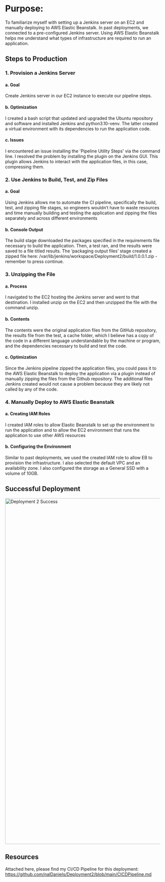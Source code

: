 # Purpose:
To familiarize myself with setting up a Jenkins server on an EC2 and manually deploying to AWS Elastic Beanstalk. In past deployments, we connected to a pre-configured Jenkins server.
Using AWS Elastic Beanstalk helps me understand what types of infrastructure are required to run an application. 

## Steps to Production
### 1. Provision a Jenkins Server
#### a. Goal
Create Jenkins server in our EC2 instance to execute our pipeline steps. 
#### b. Optimization
I created a bash script that updated and upgraded the Ubuntu repository and software and installed Jenkins and python3.10-venv. The latter created a virtual environment with its dependencies to run the application code.  
#### c. Issues
I encountered an issue installing the 'Pipeline Utility Steps' via the command line. I resolved the problem by installing the plugin on the Jenkins GUI. This plugin allows Jenkins to interact with the application files, in this case, compressing them.

### 2. Use Jenkins to Build, Test, and Zip Files
#### a. Goal
Using Jenkins allows me to automate the CI pipeline, specifically the build, test, and zipping file stages, so engineers wouldn’t have to waste resources and time manually building and testing the application and zipping the files separately and across different environments
#### b. Console Output
The build stage downloaded the packages specified in the requirements file necessary to build the application. Then, a test ran, and the results were saved to a file titled results. The ‘packaging output files’ stage created a zipped file here: /var/lib/jenkins/workspace/Deployment2/build/1.0.0.1.zip - remember to press continue. 

### 3. Unzipping the File
#### a. Process
I navigated to the EC2 hosting the Jenkins server and went to that destination. 
I installed unzip on the EC2 and then unzipped the file with the command unzip.
#### b. Contents
The contents were the original application files from the GitHub repository, the results file from the test, a cache folder, which I believe has a copy of the code in a different language understandable by the machine or program, and the dependencies necessary to build and test the code.
#### c. Optimization
Since the Jenkins pipeline zipped the application files, you could pass it to the AWS Elastic Beanstalk to deploy the application via a plugin instead of manually zipping the files from the Github repository. The additional files Jenkins created would not cause a problem because they are likely not called by any of the code. 

### 4. Manually Deploy to AWS Elastic Beanstalk
#### a. Creating IAM Roles
I created IAM roles to allow Elastic Beanstalk to set up the environment to run the application and to allow the EC2 environment that runs the application to use other AWS resources
#### b. Configuring the Environment
Similar to past deployments, we used the created IAM role to allow EB to provision the infrastructure. I also selected the default VPC and an availability zone. I also configured the storage as a General SSD with a volume of 10GB.

## Successful Deployment
<img width="1118" alt="Deployment 2 Success" src="https://github.com/nalDaniels/Deployment2/assets/135375665/ae471aaf-43eb-492b-999b-88b300750c27">

## Resources
Attached here, please find my CI/CD Pipeline for this deployment: https://github.com/nalDaniels/Deployment2/blob/main/CICDPipeline.md
